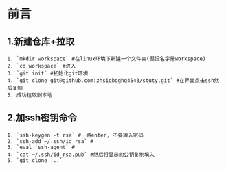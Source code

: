 # 前言

## 1.新建仓库+拉取

```shell
1. `mkdir workspace` #在linux环境下新建一个文件夹(假设名字是workspace)
2. `cd workspace` #进入
3. `git init` #初始化git环境
4. `git clone git@github.com:zhsiqbqghq4543/stuty.git` #在界面点击ssh然后复制
5. 成功拉取到本地
```

## 2.加ssh密钥命令

```shell
1. `ssh-keygen -t rsa` #一路enter, 不要输入密码
2. `ssh-add ~/.ssh/id_rsa` #
3. `eval `ssh-agent` #
4. `cat ~/.ssh/id_rsa.pub` #然后将显示的公钥复制填入
5. `git clone ...`
```
